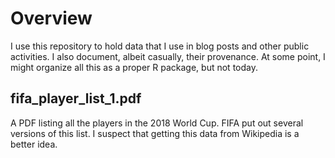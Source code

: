 # Overview

I use this repository to hold data that I use in blog posts and other public activities. I also document, albeit casually, their provenance. At some point, I might organize all this as a proper R package, but not today.

## fifa_player_list_1.pdf

A PDF listing all the players in the 2018 World Cup. FIFA put out several versions of this list. I suspect that getting this data from Wikipedia is a better idea.



